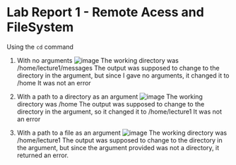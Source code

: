 # Lab Report 1  - Remote Acess and FileSystem

Using the ```cd``` command

1. With no arguments
![image](https://github.com/davidluzfontes/cse15l-lab-reports/assets/149021334/56c26b11-39cd-48d1-822a-bb4a28c976bf)
The working directory was /home/lecture1/messages
The output was supposed to change to the directory in the argument, but since I gave no arguments, it changed it to /home
It was not an error

2. With a path to a directory as an argument
![image](https://github.com/davidluzfontes/cse15l-lab-reports/assets/149021334/da5498f9-b998-48d5-b2e9-3104dd0e41a8)
The working directory was /home
The output was supposed to change to the directory in the argument, so it changed it to /home/lecture1
It was not an error

3. With a path to a file as an argument
![image](https://github.com/davidluzfontes/cse15l-lab-reports/assets/149021334/0573cd80-f159-4bce-a391-f6e201ba48f9)
The working directory was /home/lecture1
The output was supposed to change to the directory in the argument, but since the argument provided was not a directory, it returned an error.




